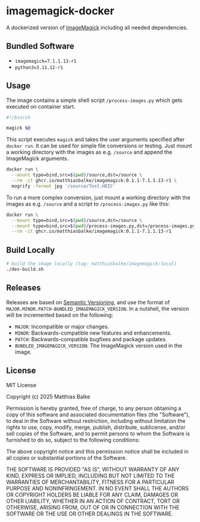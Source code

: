# imagemagick-docker

A dockerized version of [ImageMagick][imagemagick-url] including all needed dependencies.

## Bundled Software

 * `imagemagick=7.1.1.13-r1`
 * `python3=3.11.12-r1`

## Usage

The image contains a simple shell script `/process-images.py` which gets executed on container start. 

```sh
#!/bin/sh

magick $@
```
This script executes `magick` and takes the user arguments specified after `docker run`.
It can be used for simple file conversions or testing. Just mount a working directory with the images as e.g. `/source` and append the ImageMagick arguments.

```sh
docker run \
  --mount type=bind,src=$(pwd)/source,dst=/source \
  --rm -it ghcr.io/matthiasbalke/imagemagick:0.1.1-7.1.1.13-r1 \
  mogrify -format jpg '/source/Test.HEIC'
```

To run a more complex conversion, just mount a working directory with the images as e.g. `/source` and a script to `/process-images.py` like this:
```sh
docker run \
  --mount type=bind,src=$(pwd)/source,dst=/source \
  --mount type=bind,src=$(pwd)/process-images.py,dst=/process-images.py \
  --rm -it ghcr.io/matthiasbalke/imagemagick:0.1.1-7.1.1.13-r1
```

## Build Locally
```sh
# build the image locally (tag: matthiasbalke/imagemagick:local)
./dev-build.sh
```

## Releases

Releases are based on [Semantic Versioning][semver], and use the format
of ``MAJOR.MINOR.PATCH-BUNDLED_IMAGEMAGICK_VERSION``. In a nutshell, the version will be incremented
based on the following:

- ``MAJOR``: Incompatible or major changes.
- ``MINOR``: Backwards-compatible new features and enhancements.
- ``PATCH``: Backwards-compatible bugfixes and package updates.
- ``BUNDLED_IMAGEMAGICK_VERSION``: The ImageMagick version used in the image.

## License

MIT License

Copyright (c) 2025 Matthias Balke

Permission is hereby granted, free of charge, to any person obtaining a copy
of this software and associated documentation files (the "Software"), to deal
in the Software without restriction, including without limitation the rights
to use, copy, modify, merge, publish, distribute, sublicense, and/or sell
copies of the Software, and to permit persons to whom the Software is
furnished to do so, subject to the following conditions:

The above copyright notice and this permission notice shall be included in all
copies or substantial portions of the Software.

THE SOFTWARE IS PROVIDED "AS IS", WITHOUT WARRANTY OF ANY KIND, EXPRESS OR
IMPLIED, INCLUDING BUT NOT LIMITED TO THE WARRANTIES OF MERCHANTABILITY,
FITNESS FOR A PARTICULAR PURPOSE AND NONINFRINGEMENT. IN NO EVENT SHALL THE
AUTHORS OR COPYRIGHT HOLDERS BE LIABLE FOR ANY CLAIM, DAMAGES OR OTHER
LIABILITY, WHETHER IN AN ACTION OF CONTRACT, TORT OR OTHERWISE, ARISING FROM,
OUT OF OR IN CONNECTION WITH THE SOFTWARE OR THE USE OR OTHER DEALINGS IN THE
SOFTWARE.

[imagemagick-url]: https://imagemagick.org/
[semver]: http://semver.org/spec/v2.0.0.html
